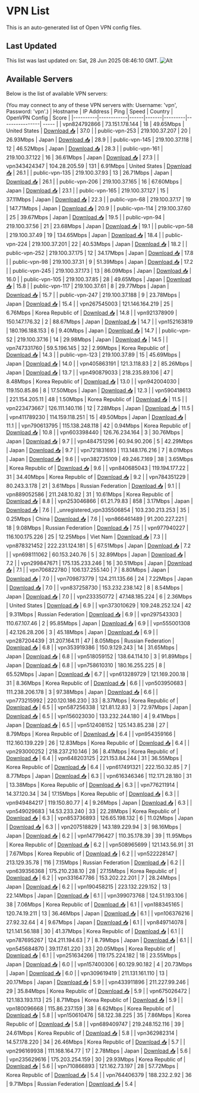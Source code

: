 # VPN List

This is an auto-generated list of Open VPN config files.

## Last Updated

This list was last updated on: Sat, 28 Jun 2025 08:46:10 GMT.
![Alt](https://repobeats.axiom.co/api/embed/186b98318ef1479477931607c1ad7d823f12451f.svg "Repobeats analytics image")

## Available Servers

Below is the list of available VPN servers:

(You may connect to any of these VPN servers with: Username: 'vpn', Password: 'vpn'.)
| Hostname | IP Address | Ping | Speed | Country | OpenVPN Config | Score |
|----------|------------|------|-------|---------|----------------| ----- |
| vpn824792866 | 73.151.178.144 | 18 | 49.65Mbps | United States | [Download 📥](./configs/server_0_US.ovpn) | 37.0 |
| public-vpn-253 | 219.100.37.207 | 20 | 26.93Mbps | Japan | [Download 📥](./configs/server_1_JP.ovpn) | 28.9 |
| public-vpn-145 | 219.100.37.118 | 12 | 46.52Mbps | Japan | [Download 📥](./configs/server_2_JP.ovpn) | 28.3 |
| public-vpn-161 | 219.100.37.122 | 16 | 36.61Mbps | Japan | [Download 📥](./configs/server_3_JP.ovpn) | 27.3 |
| vpn343424347 | 104.28.205.59 | 131 | 6.91Mbps | United States | [Download 📥](./configs/server_4_US.ovpn) | 26.1 |
| public-vpn-135 | 219.100.37.93 | 13 | 26.71Mbps | Japan | [Download 📥](./configs/server_5_JP.ovpn) | 26.1 |
| public-vpn-206 | 219.100.37.165 | 16 | 67.60Mbps | Japan | [Download 📥](./configs/server_6_JP.ovpn) | 23.1 |
| public-vpn-165 | 219.100.37.127 | 15 | 37.11Mbps | Japan | [Download 📥](./configs/server_7_JP.ovpn) | 22.3 |
| public-vpn-68 | 219.100.37.17 | 19 | 147.71Mbps | Japan | [Download 📥](./configs/server_8_JP.ovpn) | 20.9 |
| public-vpn-114 | 219.100.37.60 | 25 | 39.67Mbps | Japan | [Download 📥](./configs/server_9_JP.ovpn) | 19.5 |
| public-vpn-94 | 219.100.37.56 | 21 | 23.68Mbps | Japan | [Download 📥](./configs/server_10_JP.ovpn) | 19.1 |
| public-vpn-58 | 219.100.37.49 | 19 | 134.65Mbps | Japan | [Download 📥](./configs/server_11_JP.ovpn) | 18.4 |
| public-vpn-224 | 219.100.37.201 | 22 | 40.53Mbps | Japan | [Download 📥](./configs/server_12_JP.ovpn) | 18.2 |
| public-vpn-252 | 219.100.37.175 | 12 | 34.17Mbps | Japan | [Download 📥](./configs/server_13_JP.ovpn) | 17.8 |
| public-vpn-98 | 219.100.37.31 | 9 | 51.39Mbps | Japan | [Download 📥](./configs/server_14_JP.ovpn) | 17.2 |
| public-vpn-245 | 219.100.37.173 | 13 | 86.09Mbps | Japan | [Download 📥](./configs/server_15_JP.ovpn) | 16.0 |
| public-vpn-105 | 219.100.37.85 | 28 | 49.65Mbps | Japan | [Download 📥](./configs/server_16_JP.ovpn) | 15.8 |
| public-vpn-117 | 219.100.37.61 | 8 | 29.77Mbps | Japan | [Download 📥](./configs/server_17_JP.ovpn) | 15.7 |
| public-vpn-247 | 219.100.37.188 | 9 | 23.78Mbps | Japan | [Download 📥](./configs/server_18_JP.ovpn) | 15.4 |
| vpn267545003 | 121.146.164.219 | 25 | 6.76Mbps | Korea Republic of | [Download 📥](./configs/server_19_KR.ovpn) | 14.8 |
| vpn921378909 | 150.147.176.32 | 2 | 88.67Mbps | Japan | [Download 📥](./configs/server_20_JP.ovpn) | 14.7 |
| vpn152163819 | 180.196.188.153 | 6 | 9.40Mbps | Japan | [Download 📥](./configs/server_21_JP.ovpn) | 14.7 |
| public-vpn-52 | 219.100.37.16 | 14 | 29.98Mbps | Japan | [Download 📥](./configs/server_22_JP.ovpn) | 14.5 |
| vpn747331760 | 59.5.196.145 | 32 | 2.99Mbps | Korea Republic of | [Download 📥](./configs/server_23_KR.ovpn) | 14.3 |
| public-vpn-123 | 219.100.37.89 | 15 | 45.69Mbps | Japan | [Download 📥](./configs/server_24_JP.ovpn) | 14.0 |
| vpn405863191 | 121.3.118.83 | 2 | 85.26Mbps | Japan | [Download 📥](./configs/server_25_JP.ovpn) | 13.7 |
| vpn490879033 | 218.235.89.106 | 47 | 8.48Mbps | Korea Republic of | [Download 📥](./configs/server_26_KR.ovpn) | 13.0 |
| vpn942004030 | 119.150.85.86 | 8 | 17.50Mbps | Japan | [Download 📥](./configs/server_27_JP.ovpn) | 12.3 |
| vpn590418613 | 221.154.205.11 | 48 | 1.50Mbps | Korea Republic of | [Download 📥](./configs/server_28_KR.ovpn) | 11.5 |
| vpn223473667 | 126.111.140.116 | 12 | 7.28Mbps | Japan | [Download 📥](./configs/server_29_JP.ovpn) | 11.5 |
| vpn411789230 | 114.159.118.251 | 15 | 49.50Mbps | Japan | [Download 📥](./configs/server_30_JP.ovpn) | 11.1 |
| vpn790613795 | 115.138.248.118 | 42 | 0.94Mbps | Korea Republic of | [Download 📥](./configs/server_31_KR.ovpn) | 10.8 |
| vpn603398440 | 126.76.234.164 | 3 | 30.76Mbps | Japan | [Download 📥](./configs/server_32_JP.ovpn) | 9.7 |
| vpn484751296 | 60.94.90.206 | 5 | 42.29Mbps | Japan | [Download 📥](./configs/server_33_JP.ovpn) | 9.7 |
| vpn721831693 | 113.148.176.216 | 7 | 8.01Mbps | Japan | [Download 📥](./configs/server_34_JP.ovpn) | 9.6 |
| vpn382735109 | 49.246.7.169 | 38 | 3.65Mbps | Korea Republic of | [Download 📥](./configs/server_35_KR.ovpn) | 9.6 |
| vpn840685043 | 119.194.177.22 | 31 | 34.40Mbps | Korea Republic of | [Download 📥](./configs/server_36_KR.ovpn) | 9.2 |
| vpn784351229 | 80.243.3.178 | 21 | 3.61Mbps | Russian Federation | [Download 📥](./configs/server_37_RU.ovpn) | 9.1 |
| vpn889052586 | 211.248.10.82 | 31 | 10.61Mbps | Korea Republic of | [Download 📥](./configs/server_38_KR.ovpn) | 8.8 |
| vpn253046866 | 61.21.79.83 | 858 | 3.17Mbps | Japan | [Download 📥](./configs/server_39_JP.ovpn) | 7.6 |
| _unregistered_vpn335506854 | 103.230.213.253 | 35 | 0.25Mbps | China | [Download 📥](./configs/server_40_CN.ovpn) | 7.6 |
| vpn866461489 | 91.200.227.221 | 18 | 9.08Mbps | Russian Federation | [Download 📥](./configs/server_41_RU.ovpn) | 7.5 |
| vpn977940227 | 116.100.175.226 | 25 | 12.25Mbps | Viet Nam | [Download 📥](./configs/server_42_VN.ovpn) | 7.3 |
| vpn878321452 | 222.231.124.181 | 5 | 67.51Mbps | Japan | [Download 📥](./configs/server_43_JP.ovpn) | 7.2 |
| vpn698111062 | 60.153.240.76 | 5 | 32.89Mbps | Japan | [Download 📥](./configs/server_44_JP.ovpn) | 7.2 |
| vpn299847671 | 175.135.233.246 | 16 | 30.51Mbps | Japan | [Download 📥](./configs/server_45_JP.ovpn) | 7.1 |
| vpn706822780 | 106.137.255.140 | 7 | 8.80Mbps | Japan | [Download 📥](./configs/server_46_JP.ovpn) | 7.0 |
| vpn709873779 | 124.211.135.66 | 24 | 7.22Mbps | Japan | [Download 📥](./configs/server_47_JP.ovpn) | 7.0 |
| vpn837258730 | 153.232.238.142 | 8 | 8.54Mbps | Japan | [Download 📥](./configs/server_48_JP.ovpn) | 7.0 |
| vpn233350772 | 47.148.185.224 | 6 | 2.36Mbps | United States | [Download 📥](./configs/server_49_US.ovpn) | 6.9 |
| vpn373010629 | 109.248.252.124 | 42 | 9.31Mbps | Russian Federation | [Download 📥](./configs/server_50_RU.ovpn) | 6.9 |
| vpn297543303 | 110.67.107.46 | 2 | 95.85Mbps | Japan | [Download 📥](./configs/server_51_JP.ovpn) | 6.9 |
| vpn555001308 | 42.126.28.206 | 3 | 45.18Mbps | Japan | [Download 📥](./configs/server_52_JP.ovpn) | 6.9 |
| vpn287204439 | 31.207.164.11 | 47 | 8.05Mbps | Russian Federation | [Download 📥](./configs/server_53_RU.ovpn) | 6.8 |
| vpn353919386 | 150.9.129.243 | 14 | 31.65Mbps | Japan | [Download 📥](./configs/server_54_JP.ovpn) | 6.8 |
| vpn518059152 | 138.64.114.10 | 3 | 91.89Mbps | Japan | [Download 📥](./configs/server_55_JP.ovpn) | 6.8 |
| vpn758610310 | 180.16.255.225 | 8 | 65.52Mbps | Japan | [Download 📥](./configs/server_56_JP.ovpn) | 6.7 |
| vpn613289729 | 121.169.200.18 | 31 | 8.36Mbps | Korea Republic of | [Download 📥](./configs/server_57_KR.ovpn) | 6.6 |
| vpn503950683 | 111.238.206.178 | 3 | 97.38Mbps | Japan | [Download 📥](./configs/server_58_JP.ovpn) | 6.6 |
| vpn773215992 | 220.120.186.230 | 33 | 8.37Mbps | Korea Republic of | [Download 📥](./configs/server_59_KR.ovpn) | 6.5 |
| vpn587256338 | 121.81.12.83 | 3 | 72.97Mbps | Japan | [Download 📥](./configs/server_60_JP.ovpn) | 6.5 |
| vpn156023030 | 133.232.244.180 | 4 | 9.41Mbps | Japan | [Download 📥](./configs/server_61_JP.ovpn) | 6.5 |
| vpn512408152 | 125.143.85.238 | 27 | 8.79Mbps | Korea Republic of | [Download 📥](./configs/server_62_KR.ovpn) | 6.4 |
| vpn954359166 | 112.160.139.229 | 26 | 12.83Mbps | Korea Republic of | [Download 📥](./configs/server_63_KR.ovpn) | 6.4 |
| vpn293000252 | 218.237.210.146 | 36 | 8.41Mbps | Korea Republic of | [Download 📥](./configs/server_64_KR.ovpn) | 6.4 |
| vpn648203125 | 221.153.84.244 | 31 | 36.55Mbps | Korea Republic of | [Download 📥](./configs/server_65_KR.ovpn) | 6.4 |
| vpn617491321 | 222.150.32.85 | 7 | 8.77Mbps | Japan | [Download 📥](./configs/server_66_JP.ovpn) | 6.3 |
| vpn616346346 | 112.171.28.180 | 31 | 13.38Mbps | Korea Republic of | [Download 📥](./configs/server_67_KR.ovpn) | 6.3 |
| vpn776211914 | 14.37.120.34 | 34 | 17.15Mbps | Korea Republic of | [Download 📥](./configs/server_68_KR.ovpn) | 6.3 |
| vpn949484217 | 119.150.80.77 | 4 | 9.26Mbps | Japan | [Download 📥](./configs/server_69_JP.ovpn) | 6.3 |
| vpn549029683 | 14.53.233.240 | 33 | 22.28Mbps | Korea Republic of | [Download 📥](./configs/server_70_KR.ovpn) | 6.3 |
| vpn853736893 | 126.65.198.132 | 6 | 11.02Mbps | Japan | [Download 📥](./configs/server_71_JP.ovpn) | 6.3 |
| vpn207518829 | 143.189.229.94 | 3 | 98.16Mbps | Japan | [Download 📥](./configs/server_72_JP.ovpn) | 6.2 |
| vpn147796427 | 110.35.178.39 | 39 | 11.95Mbps | Korea Republic of | [Download 📥](./configs/server_73_KR.ovpn) | 6.2 |
| vpn508965699 | 121.143.56.91 | 31 | 7.67Mbps | Korea Republic of | [Download 📥](./configs/server_74_KR.ovpn) | 6.2 |
| vpn522228147 | 213.129.35.78 | 116 | 7.15Mbps | Russian Federation | [Download 📥](./configs/server_75_RU.ovpn) | 6.2 |
| vpn639356368 | 175.210.238.10 | 28 | 27.15Mbps | Korea Republic of | [Download 📥](./configs/server_76_KR.ovpn) | 6.2 |
| vpn331647786 | 153.202.22.201 | 7 | 28.24Mbps | Japan | [Download 📥](./configs/server_77_JP.ovpn) | 6.2 |
| vpn190458215 | 223.132.229.152 | 13 | 22.14Mbps | Japan | [Download 📥](./configs/server_78_JP.ovpn) | 6.1 |
| vpn399073768 | 124.51.193.106 | 38 | 7.06Mbps | Korea Republic of | [Download 📥](./configs/server_79_KR.ovpn) | 6.1 |
| vpn188345165 | 120.74.19.211 | 13 | 36.46Mbps | Japan | [Download 📥](./configs/server_80_JP.ovpn) | 6.1 |
| vpn106376216 | 27.92.32.64 | 4 | 9.67Mbps | Japan | [Download 📥](./configs/server_81_JP.ovpn) | 6.1 |
| vpn849714078 | 121.141.56.188 | 30 | 41.37Mbps | Korea Republic of | [Download 📥](./configs/server_82_KR.ovpn) | 6.1 |
| vpn787695267 | 124.211.194.63 | 7 | 8.79Mbps | Japan | [Download 📥](./configs/server_83_JP.ovpn) | 6.1 |
| vpn545684870 | 39.117.61.220 | 33 | 20.05Mbps | Korea Republic of | [Download 📥](./configs/server_84_KR.ovpn) | 6.1 |
| vpn251634266 | 119.175.224.182 | 18 | 23.55Mbps | Japan | [Download 📥](./configs/server_85_JP.ovpn) | 6.0 |
| vpn157400306 | 60.129.90.182 | 4 | 20.73Mbps | Japan | [Download 📥](./configs/server_86_JP.ovpn) | 6.0 |
| vpn309619419 | 211.131.161.110 | 13 | 20.17Mbps | Japan | [Download 📥](./configs/server_87_JP.ovpn) | 5.9 |
| vpn433911896 | 211.227.99.246 | 29 | 35.84Mbps | Korea Republic of | [Download 📥](./configs/server_88_KR.ovpn) | 5.9 |
| vpn675026472 | 121.183.193.113 | 25 | 8.71Mbps | Korea Republic of | [Download 📥](./configs/server_89_KR.ovpn) | 5.9 |
| vpn180096668 | 115.86.237.159 | 38 | 6.62Mbps | Korea Republic of | [Download 📥](./configs/server_90_KR.ovpn) | 5.8 |
| vpn150610476 | 58.122.38.225 | 35 | 7.86Mbps | Korea Republic of | [Download 📥](./configs/server_91_KR.ovpn) | 5.8 |
| vpn689409747 | 219.248.152.116 | 39 | 24.61Mbps | Korea Republic of | [Download 📥](./configs/server_92_KR.ovpn) | 5.8 |
| vpn362982314 | 14.57.178.220 | 34 | 26.46Mbps | Korea Republic of | [Download 📥](./configs/server_93_KR.ovpn) | 5.7 |
| vpn296169938 | 111.168.164.77 | 17 | 2.78Mbps | Japan | [Download 📥](./configs/server_94_JP.ovpn) | 5.6 |
| vpn235629616 | 175.203.254.159 | 30 | 29.93Mbps | Korea Republic of | [Download 📥](./configs/server_95_KR.ovpn) | 5.6 |
| vpn710866893 | 121.162.73.197 | 28 | 57.72Mbps | Korea Republic of | [Download 📥](./configs/server_96_KR.ovpn) | 5.4 |
| vpn764406379 | 188.232.2.92 | 36 | 9.71Mbps | Russian Federation | [Download 📥](./configs/server_97_RU.ovpn) | 5.4 |

